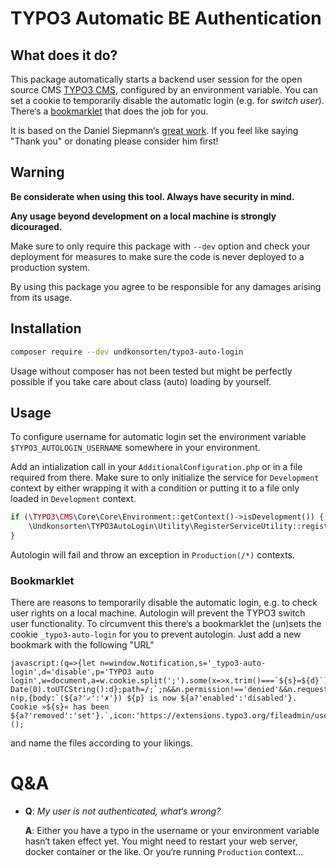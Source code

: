 # TYPO3 Automatic BE Authentication

## What does it do?

This package automatically starts a backend user session for the open source CMS 
[TYPO3 CMS](https://typo3.org), configured by an environment variable. You can set
a cookie to temporarily disable the automatic login (e.g. for _switch user_). There‘s
a [bookmarklet](#bookmarklet) that does the job for you.

It is based on the Daniel Siepmann‘s 
[great work](https://daniel-siepmann.de/Posts/2018/2018-07-25-auto-login-typo3-backend.html).
If you feel like saying "Thank you" or donating please consider him first! 

## Warning

**Be considerate when using this tool. Always have security in mind.**

**Any usage beyond development on a local machine is strongly dicouraged.**

Make sure to only require this package with `--dev` option and check your
deployment for measures to make sure the code is never deployed to a production
system.

By using this package you agree to be responsible for any damages arising
from its usage.

## Installation

```bash
composer require --dev undkonsorten/typo3-auto-login
```

Usage without composer has not been tested but might be perfectly possible
if you take care about class (auto) loading by yourself. 

## Usage

To configure username for automatic login set the environment variable 
`$TYPO3_AUTOLOGIN_USERNAME` somewhere in your environment.

Add an intialization call in your `AdditionalConfiguration.php` or in
a file required from there. Make sure to only initialize the service for
`Development` context by either wrapping it with a condition or putting
it to a file only loaded in `Development` context.

```php
if (\TYPO3\CMS\Core\Core\Environment::getContext()->isDevelopment()) {
    \Undkonsorten\TYPO3AutoLogin\Utility\RegisterServiceUtility::registerAutomaticAuthenticationService();   
}
```

Autologin will fail and throw an exception in `Production(/*)` contexts.

### Bookmarklet

There are reasons to temporarily disable the automatic login, e.g. to check user rights
on a local machine. Autologin will prevent the TYPO3 switch user functionality.
To circumvent this there‘s a bookmarklet the (un)sets the cookie `_typo3-auto-login`
for you to prevent autologin.
Just add a new bookmark with the following "URL"
```
javascript:(q=>{let n=window.Notification,s='_typo3-auto-login',d='disable',p='TYPO3 auto login',w=document,a=w.cookie.split(';').some(x=>x.trim()===`${s}=${d}`);w.cookie=`${s}=${a?';expires='+new Date(0).toUTCString():d};path=/;`;n&&n.permission!=='denied'&&n.requestPermission().then(q=>new n(p,{body:`(${a?'✓':'✗'}) ${p} is now ${a?'enabled':'disabled'}. Cookie »${s}« has been ${a?'removed':'set'}.`,icon:'https://extensions.typo3.org/fileadmin/user_upload/ext_icon.png'}));})();
```
and name the files according to your likings.

# Q&A

* **Q**: *My user is not authenticated, what‘s wrong?*

  **A**: Either you have a typo in the username or your environment variable hasn‘t taken
  effect yet. You might need to restart your web server, docker container or the like.
  Or you‘re running `Production` context…
